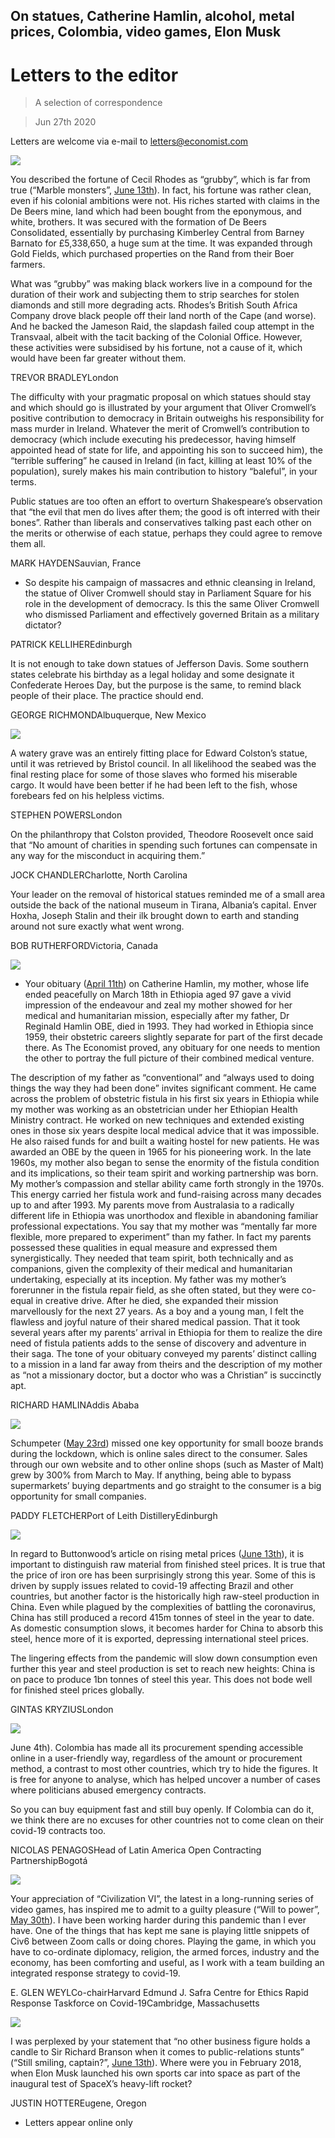 ## On statues, Catherine Hamlin, alcohol, metal prices, Colombia, video games, Elon Musk

# Letters to the editor

> A selection of correspondence

> Jun 27th 2020

Letters are welcome via e-mail to [letters@economist.com](https://www.economist.com/https://mail.google.com/mail/?view=cm&fs=1&tf=1&to=letters@economist.com)

![](./images/20200613_LDP002.jpg)

You described the fortune of Cecil Rhodes as “grubby”, which is far from true (“Marble monsters”, [June 13th](https://www.economist.com//leaders/2020/06/11/how-to-handle-racists-statues)). In fact, his fortune was rather clean, even if his colonial ambitions were not. His riches started with claims in the De Beers mine, land which had been bought from the eponymous, and white, brothers. It was secured with the formation of De Beers Consolidated, essentially by purchasing Kimberley Central from Barney Barnato for £5,338,650, a huge sum at the time. It was expanded through Gold Fields, which purchased properties on the Rand from their Boer farmers.

What was “grubby” was making black workers live in a compound for the duration of their work and subjecting them to strip searches for stolen diamonds and still more degrading acts. Rhodes’s British South Africa Company drove black people off their land north of the Cape (and worse). And he backed the Jameson Raid, the slapdash failed coup attempt in the Transvaal, albeit with the tacit backing of the Colonial Office. However, these activities were subsidised by his fortune, not a cause of it, which would have been far greater without them.

TREVOR BRADLEYLondon

The difficulty with your pragmatic proposal on which statues should stay and which should go is illustrated by your argument that Oliver Cromwell’s positive contribution to democracy in Britain outweighs his responsibility for mass murder in Ireland. Whatever the merit of Cromwell’s contribution to democracy (which include executing his predecessor, having himself appointed head of state for life, and appointing his son to succeed him), the “terrible suffering” he caused in Ireland (in fact, killing at least 10% of the population), surely makes his main contribution to history “baleful”, in your terms.

Public statues are too often an effort to overturn Shakespeare’s observation that “the evil that men do lives after them; the good is oft interred with their bones”. Rather than liberals and conservatives talking past each other on the merits or otherwise of each statue, perhaps they could agree to remove them all.

MARK HAYDENSauvian, France

* So despite his campaign of massacres and ethnic cleansing in Ireland, the statue of Oliver Cromwell should stay in Parliament Square for his role in the development of democracy. Is this the same Oliver Cromwell who dismissed Parliament and effectively governed Britain as a military dictator?

PATRICK KELLIHEREdinburgh

It is not enough to take down statues of Jefferson Davis. Some southern states celebrate his birthday as a legal holiday and some designate it Confederate Heroes Day, but the purpose is the same, to remind black people of their place. The practice should end.

GEORGE RICHMONDAlbuquerque, New Mexico

![](./images/20200613_BRP001_0.jpg)

A watery grave was an entirely fitting place for Edward Colston’s statue, until it was retrieved by Bristol council. In all likelihood the seabed was the final resting place for some of those slaves who formed his miserable cargo. It would have been better if he had been left to the fish, whose forebears fed on his helpless victims.

STEPHEN POWERSLondon

On the philanthropy that Colston provided, Theodore Roosevelt once said that “No amount of charities in spending such fortunes can compensate in any way for the misconduct in acquiring them.”

JOCK CHANDLERCharlotte, North Carolina

Your leader on the removal of historical statues reminded me of a small area outside the back of the national museum in Tirana, Albania’s capital. Enver Hoxha, Joseph Stalin and their ilk brought down to earth and standing around not sure exactly what went wrong.

BOB RUTHERFORDVictoria, Canada

![](./images/20200411_OBP001.jpg)

* Your obituary ([April 11th](https://www.economist.com//obituary/2020/04/08/catherine-hamlin-died-on-march-18th)) on Catherine Hamlin, my mother, whose life ended peacefully on March 18th in Ethiopia aged 97 gave a vivid impression of the endeavour and zeal my mother showed for her medical and humanitarian mission, especially after my father, Dr Reginald Hamlin OBE, died in 1993. They had worked in Ethiopia since 1959, their obstetric careers slightly separate for part of the first decade there. As The Economist proved, any obituary for one needs to mention the other to portray the full picture of their combined medical venture. 

The description of my father as “conventional” and “always used to doing things the way they had been done” invites significant comment. He came across the problem of obstetric fistula in his first six years in Ethiopia while my mother was working as an obstetrician under her Ethiopian Health Ministry contract. He worked on new techniques and extended existing ones in those six years despite local medical advice that it was impossible. He also raised funds for and built a waiting hostel for new patients. He was awarded an OBE by the queen in 1965 for his pioneering work. In the late 1960s, my mother also began to sense the enormity of the fistula condition and its implications, so their team spirit and working partnership was born. My mother’s compassion and stellar ability came forth strongly in the 1970s. This energy carried her fistula work and fund-raising across many decades up to and after 1993. My parents move from Australasia to a radically different life in Ethiopia was unorthodox and flexible in abandoning familiar professional expectations. You say that my mother was “mentally far more flexible, more prepared to experiment” than my father. In fact my parents possessed these qualities in equal measure and expressed them synergistically. They needed that team spirit, both technically and as companions, given the complexity of their medical and humanitarian undertaking, especially at its inception. My father was my mother’s forerunner in the fistula repair field, as she often stated, but they were co-equal in creative drive. After he died, she expanded their mission marvellously for the next 27 years. As a boy and a young man, I felt the flawless and joyful nature of their shared medical passion. That it took several years after my parents’ arrival in Ethiopia for them to realize the dire need of fistula patients adds to the sense of discovery and adventure in their saga. The tone of your obituary conveyed my parents’ distinct calling to a mission in a land far away from theirs and the description of my mother as “not a missionary doctor, but a doctor who was a Christian” is succinctly apt.

RICHARD HAMLINAddis Ababa

![](./images/20200523_WBD000.jpg)

Schumpeter ([May 23rd](https://www.economist.com//business/2020/05/23/farewell-for-now-to-a-golden-age-of-drinking)) missed one key opportunity for small booze brands during the lockdown, which is online sales direct to the consumer. Sales through our own website and to other online shops (such as Master of Malt) grew by 300% from March to May. If anything, being able to bypass supermarkets’ buying departments and go straight to the consumer is a big opportunity for small companies.

PADDY FLETCHERPort of Leith DistilleryEdinburgh

![](./images/20200613_FND001.jpg)

In regard to Buttonwood’s article on rising metal prices ([June 13th](https://www.economist.com//finance-and-economics/2020/06/11/the-reasons-behind-the-spectacular-rally-in-metal-prices)), it is important to distinguish raw material from finished steel prices. It is true that the price of iron ore has been surprisingly strong this year. Some of this is driven by supply issues related to covid-19 affecting Brazil and other countries, but another factor is the historically high raw-steel production in China. Even while plagued by the complexities of battling the coronavirus, China has still produced a record 415m tonnes of steel in the year to date. As domestic consumption slows, it becomes harder for China to absorb this steel, hence more of it is exported, depressing international steel prices.

The lingering effects from the pandemic will slow down consumption even further this year and steel production is set to reach new heights: China is on pace to produce 1bn tonnes of steel this year. This does not bode well for finished steel prices globally.

GINTAS KRYZIUSLondon

![](./images/20200606_AMP003_0.jpg)

June 4th). Colombia has made all its procurement spending accessible online in a user-friendly way, regardless of the amount or procurement method, a contrast to most other countries, which try to hide the figures. It is free for anyone to analyse, which has helped uncover a number of cases where politicians abused emergency contracts.

So you can buy equipment fast and still buy openly. If Colombia can do it, we think there are no excuses for other countries not to come clean on their covid-19 contracts too.

NICOLAS PENAGOSHead of Latin America Open Contracting PartnershipBogotá

![](./images/20200530_BKP004_0.jpg)

Your appreciation of “Civilization VI”, the latest in a long-running series of video games, has inspired me to admit to a guilty pleasure (“Will to power”, [May 30th](https://www.economist.com//books-and-arts/2020/05/30/take-over-the-world-in-civilization)). I have been working harder during this pandemic than I ever have. One of the things that has kept me sane is playing little snippets of Civ6 between Zoom calls or doing chores. Playing the game, in which you have to co-ordinate diplomacy, religion, the armed forces, industry and the economy, has been comforting and useful, as I work with a team building an integrated response strategy to covid-19.

E. GLEN WEYLCo-chairHarvard Edmund J. Safra Centre for Ethics Rapid Response Taskforce on Covid-19Cambridge, Massachusetts

![](./images/20200613_WBP001.jpg)

I was perplexed by your statement that “no other business figure holds a candle to Sir Richard Branson when it comes to public-relations stunts” (“Still smiling, captain?”, [June 13th](https://www.economist.com//business/2020/06/11/virgin-looks-for-help)). Where were you in February 2018, when Elon Musk launched his own sports car into space as part of the inaugural test of SpaceX’s heavy-lift rocket?

JUSTIN HOTTEREugene, Oregon

* Letters appear online only